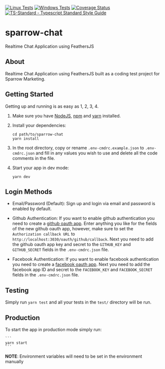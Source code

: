 [![Linux Tests](https://github.com/toddbluhm/sparrow-chat/workflows/linux%20tests/badge.svg)](https://github.com/toddbluhm/sparrow-chat/actions?query=workflow%3A%22linux%20tests%22)
[![Windows Tests](https://github.com/toddbluhm/sparrow-chat/workflows/windows%20tests/badge.svg)](https://github.com/toddbluhm/sparrow-chat/actions?query=workflow%3A%22windows%20tests%22)
[![Coverage Status](https://coveralls.io/repos/github/toddbluhm/sparrow-chat/badge.svg?branch=master)](https://coveralls.io/github/toddbluhm/sparrow-chat?branch=master)
[![TS-Standard - Typescript Standard Style Guide](https://img.shields.io/badge/code%20style-ts--standard-blue.svg)](https://github.com/toddbluhm/ts-standard)

# sparrow-chat

Realtime Chat Application using FeathersJS

## About

Realtime Chat Application using FeathersJS built as a coding test project for Sparrow Marketing.

## Getting Started

Getting up and running is as easy as 1, 2, 3, 4.

1. Make sure you have [NodeJS](https://nodejs.org/), [npm](https://www.npmjs.com/) and [yarn](https://yarnpkg.com/) installed.

2. Install your dependencies:

    ```
    cd path/to/sparrow-chat
    yarn install
    ```

3. In the root directory, copy or rename `.env-cmdrc.example.json` to `.env-cmdrc.json`
   and fill in any values you wish to use and delete all the code comments in the file.

4. Start your app in dev mode:

    ```
    yarn dev
    ```
   
## Login Methods

- Email/Password (Default): Sign up and login via email and password is enabled by default.

- Github Authentication: If you want to enable github authentication you need to create a 
[github oauth app](https://developer.github.com/apps/building-oauth-apps/creating-an-oauth-app/). Enter
anything you like for the fields of the new github oauth app, however, make sure to set the 
`Authorization callback URL` to `http://localhost:3030/oauth/github/callback`. Next you need to add the 
github oauth app key and secret to the `GITHUB_KEY` and `GITHUB_SECRET` fields in the `.env-cmdrc.json` file.

- Facebook Authentication: If you want to enable facebook authentication you need to create a 
[facebook oauth app](https://developers.facebook.com/docs/facebook-login). Next you need to add the 
facebook app ID and secret to the `FACEBOOK_KEY` and `FACEBOOK_SECRET` fields in the `.env-cmdrc.json` file.

## Testing

Simply run `yarn test` and all your tests in the `test/` directory will be run.

## Production

To start the app in production mode simply run:

    ```
    yarn start
    ```

**NOTE**: Environment variables will need to be set in the environment manually
